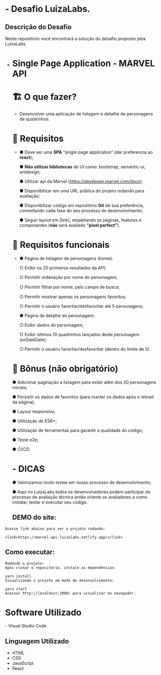 # - Desafio LuizaLabs.

## Descrição do Desafio

Neste repositório você encontrará a solução do desafio proposto pela LuizaLabs.

- # Single Page Application - MARVEL API

  # **🏗 O que fazer?**

  - Desenvolver uma aplicação de listagem e detalhe de personagens de quadrinhos.

  # **🚨 Requisitos**

  - ●   Deve ser uma **SPA** “single page application” (dar preferencia ao **react**);

    ●   **Não utilizar bibliotecas** de UI como: bootstrap, semantic-ui, antdesign;

    ●   Utilizar api da Marvel (https://developer.marvel.com/docs);

    ●   Disponibilizar em uma URL pública do projeto rodando para avaliação;

    ●   Disponibilizar código em repositório **Git** de sua preferência, commitando cada fase do seu processo de desenvolvimento;

    ●   Seguir layout em [link], respeitando as páginas, features e componentes (**não** será avaliado **“pixel perfect”**).

  # **🚨 Requisitos funcionais**

  - ●   Página de listagem de personagens (home):

    ○   Exibir os 20 primeiros resultados da API;

    ○   Permitir ordenação por nome do personagem;

    ○   Permitir ﬁltrar por nome, pelo campo de busca;

    ○   Permitir mostrar apenas os personagens favoritos;

    ○   Permitir o usuário favoritar/desfavoritar até 5 personagens;

    ●   Página de detalhe do personagem:

    ○   Exibir dados do personagem;

    ○   Exibir últimos 10 quadrinhos lançados deste personagem (onSaleDate);

    ○   Permitir o usuário favoritar/desfavoritar (dentro do limite de 5).

     

  # **🎁 Bônus (não obrigatório)**

  ●   Adicionar paginação a listagem para exibir além dos 20 personagens iniciais;

  ●   Persistir os dados de favoritos (para manter os dados após o reload da página);

  ●   Layout responsivo;

  ●   Utilização de ES6+;

  ●   Utilização de ferramentas para garantir a qualidade do código;

  ●   Teste e2e;

  ●   CI/CD.

  # **- DICAS**

  ●   Valorizamos muito testes em nosso processo de desenvolvimento;

  ●   Aqui no LuizaLabs todos os desenvolvedores podem participar do processo de avaliação técnica então oriente os avaliadores a como instalar, testar e executar seu código.
  
  ## DEMO do site:
  
```
Acesse link abaixo para ver o projeto rodando:

<link>https://marvel-api-luizalabs.netlify.app/</link>
```

## Como executar:



```
Rodando o projeto:
Após clonar o repositório, instale as dependências:

yarn install
Visualizando o projeto em modo de desenvolvimento:

yarn start
Acessar http://localhost:3000/ para visualizar no navegador.
```

# Software Utilizado

\- Visual Studio Code

## Linguagem Utilizado

- HTML
- CSS
- JavaScript
- React
